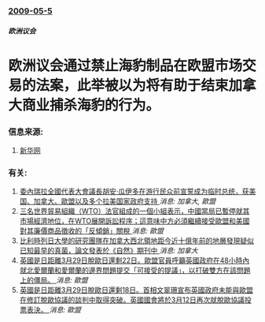### [2009-05-5](/news/2009/05/5/index.md)

##### 欧洲议会
# 欧洲议会通过禁止海豹制品在欧盟市场交易的法案，此举被以为将有助于结束加拿大商业捕杀海豹的行为。




### 信息来源:

1. [新华网](http://news.xinhuanet.com/world/2009-05/06/content_11321692.htm)

### 有关:

1. [委內瑞拉全國代表大會議長胡安·瓜伊多在游行民众前宣誓成为临时总统，获美国、加拿大、歐盟以及多个拉美国家政府支持 ](/news/2019/01/23/委內瑞拉全國代表大會議長胡安-瓜伊多在游行民众前宣誓成为临时总统-获美国-加拿大-歐盟以及多个拉美国家政府支持.md) _消息: 加拿大, 歐盟_
2. [三名世界貿易組織（WTO）法官組成的一個小組表示，中國當局已暫停就其市場經濟地位，在WTO展開訴訟程序；這意味中方必須繼續接受歐盟和美國對其廉價商品徵收的「反傾銷」關稅 ](/news/2019/06/17/三名世界貿易組織-WTO-法官組成的一個小組表示-中國當局已暫停就其市場經濟地位-在WTO展開訴訟程序-這意味中方必須繼.md) _消息: 歐盟_
3. [比利時列日大學的研究團隊在加拿大西北領地距今近十億年前的地層發現疑似已知最早的真菌，論文發表於《自然》期刊中 ](/news/2019/05/22/比利時列日大學的研究團隊在加拿大西北領地距今近十億年前的地層發現疑似已知最早的真菌-論文發表於-自然-期刊中.md) _消息: 加拿大_
4. [英國是日距離3月29日脫歐日還剩22日。歐盟官員呼籲英國政府在48小時內就北愛爾蘭和愛爾蘭的邊界問題提交「可接受的提議」，以打破雙方在該問題上的僵局。 ](/news/2019/03/7/英國是日距離3月29日脫歐日還剩22日-歐盟官員呼籲英國政府在48小時內就北愛爾蘭和愛爾蘭的邊界問題提交-可接受的提議.md) _消息: 歐盟_
5. [英國是日距離3月29日脫歐日還剩18日。首相文翠珊宣布英國政府未能與歐盟在修訂脫歐協議的談判中取得突破。英國國會將於3月12日再次就脫歐協議投票表決。 ](/news/2019/03/11/英國是日距離3月29日脫歐日還剩18日-首相文翠珊宣布英國政府未能與歐盟在修訂脫歐協議的談判中取得突破-英國國會將於3月.md) _消息: 歐盟_
